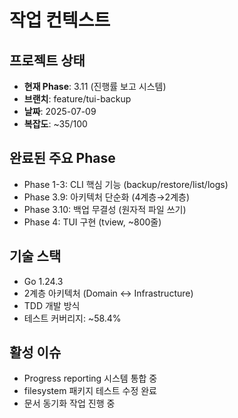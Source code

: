 # 작업 컨텍스트

## 프로젝트 상태
- **현재 Phase**: 3.11 (진행률 보고 시스템)
- **브랜치**: feature/tui-backup  
- **날짜**: 2025-07-09
- **복잡도**: ~35/100

## 완료된 주요 Phase
- Phase 1-3: CLI 핵심 기능 (backup/restore/list/logs)
- Phase 3.9: 아키텍처 단순화 (4계층→2계층)
- Phase 3.10: 백업 무결성 (원자적 파일 쓰기)
- Phase 4: TUI 구현 (tview, ~800줄)

## 기술 스택
- Go 1.24.3
- 2계층 아키텍처 (Domain ↔ Infrastructure)
- TDD 개발 방식
- 테스트 커버리지: ~58.4%

## 활성 이슈
- Progress reporting 시스템 통합 중
- filesystem 패키지 테스트 수정 완료
- 문서 동기화 작업 진행 중